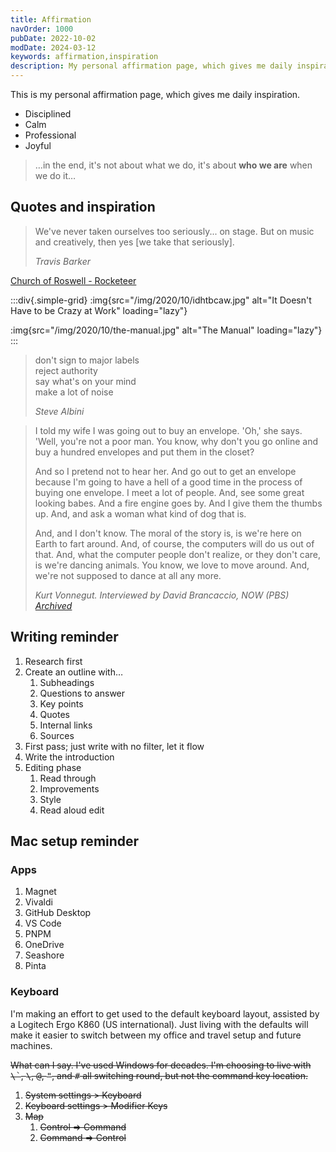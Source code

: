 ```yaml
---
title: Affirmation
navOrder: 1000
pubDate: 2022-10-02
modDate: 2024-03-12
keywords: affirmation,inspiration
description: My personal affirmation page, which gives me daily inspiration.
---
```


This is my personal affirmation page, which gives me daily inspiration.

- Disciplined
- Calm
- Professional
- Joyful

> …in the end, it's not about what we do, it's about **who we are** when we do it…

## Quotes and inspiration

> We've never taken ourselves too seriously... on stage. But on music
> and creatively, then yes [we take that seriously].
>
> <cite>Travis Barker</cite>

[Church of Roswell - Rocketeer](https://www.youtube.com/watch?v=LkIe4wYR1f8)

:::div{.simple-grid}
:img{src="/img/2020/10/idhtbcaw.jpg" alt="It Doesn't Have to be Crazy at Work" loading="lazy"}

:img{src="/img/2020/10/the-manual.jpg" alt="The Manual" loading="lazy"}
:::

> don't sign to major labels \
> reject authority \
> say what's on your mind \
> make a lot of noise
> 
> <cite>Steve Albini</cite>

> I told my wife I was going out to buy an envelope. 'Oh,' she says. 'Well, you're not a poor man. You know, why don't you go online and buy a hundred envelopes and put them in the closet?
> 
> And so I pretend not to hear her. And go out to get an envelope because I'm going to have a hell of a good time in the process of buying one envelope. I meet a lot of people. And, see some great looking babes. And a fire engine goes by. And I give them the thumbs up. And, and ask a woman what kind of dog that is. 
>
> And, and I don't know. The moral of the story is, is we're here on Earth to fart around. And, of course, the computers will do us out of that. And, what the computer people don't realize, or they don't care, is we're dancing animals. You know, we love to move around. And, we're not supposed to dance at all any more.
>
> <cite>Kurt Vonnegut. Interviewed by David Brancaccio, NOW (PBS) <a href="http://web.archive.org/web/20200203182317/http://www.pbs.org/now/arts/vonnegut.html">Archived</a></cite>

## Writing reminder

1. Research first
2. Create an outline with…
    1. Subheadings
    2. Questions to answer
    3. Key points
    4. Quotes
    5. Internal links
    6. Sources
3. First pass; just write with no filter, let it flow
4. Write the introduction
5. Editing phase
    1. Read through
    2. Improvements
    3. Style
    4. Read aloud edit

## Mac setup reminder

### Apps

1. Magnet
2. Vivaldi
3. GitHub Desktop
4. VS Code
5. PNPM
6. OneDrive
7. Seashore
8. Pinta

### Keyboard

I'm making an effort to get used to the default keyboard layout, assisted by a Logitech Ergo K860 (US international). Just living with the defaults will make it easier to switch between my office and travel setup and future machines.

<del>
What can I say. I've used Windows for decades. I'm choosing to live with <kbd>\`</kbd>, <kbd>\</kbd>, <kbd>@</kbd>, <kbd>"</kbd>, and <kbd>#</kbd> all switching round, but not the command key location.

1. System settings > Keyboard
2. Keyboard settings > Modifier Keys
3. Map
   1. Control => Command
   2. Command => Control

</del>
